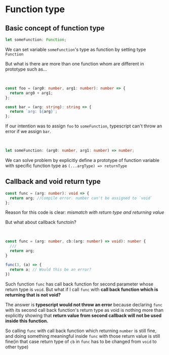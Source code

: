# Function type

## Basic concept of function type

```ts
let someFunction: Function;
```

We can set variable `someFunction`'s type as function by setting type `Function`

But what is there are more than one function whom are different in prototype such as...

<br/>

```ts
const foo = (arg0: number, arg1: number): number => {
  return arg0 + arg1;
};

const bar = (arg: string): string => {
  return `arg: ${arg}`;
};
```

If our intention was to assign `foo` to `someFunction`, typescript can't throw an error if we assign `bar`.

<br/>
   
``` ts
let someFunction: (arg0: number, arg1: number) => number;
```
We can solve problem by explicitly define a prototype of function variable with specific function type as `(...argType) => returnType`

## Callback and void return type

```ts
const func = (arg: number): void => {
  return arg; //Compile error. number can't be assigned to `void`
};
```

Reason for this code is clear: _mismatch with return type and returning value_

But what about callback functoin?

<br/>

```ts
const func = (arg: number, cb:(arg: number) => void): number {
  ///
  return arg;
}

func(3, (a) => {
  return a; // Would this be an error?
})
```

Such function `func` has call back function for second parameter whose return type is `void`. But what if I call `func` with **call back function which is returning that is not void?**

The answer is **typescript would not throw an error** because declaring `func` with its second call back function's return type as void is nothing more than explicitly showing that **return value from second callback will not be used inside this function.**

So calling `func` with call back function which returning `number` is still fine, and doing something meaningful inside `func` with those return value is still fine(in that case return type of `cb` in `func` has to be changed from `void` to other type)
